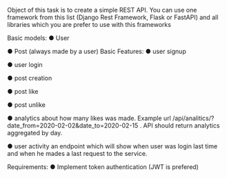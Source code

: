 Object of this task is to create a simple REST API. You can use one framework from this list
(Django Rest Framework, Flask or FastAPI) and all libraries which you are prefer to use with
this frameworks

Basic models:
● User

● Post (always made by a user)
Basic Features:
● user signup

● user login

● post creation

● post like

● post unlike

● analytics about how many likes was made. Example url
/api/analitics/?date_from=2020-02-02&date_to=2020-02-15 . API should return analytics
aggregated by day.

● user activity an endpoint which will show when user was login last time and when he
mades a last request to the service.


Requirements:
● Implement token authentication (JWT is prefered)